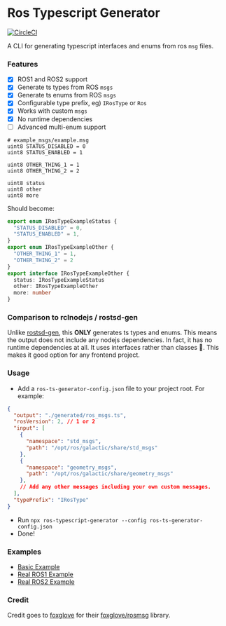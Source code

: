 # Ros Typescript Generator

[![CircleCI](https://circleci.com/gh/Greenroom-Robotics/ros-typescript-generator/tree/master.svg?style=svg)](https://circleci.com/gh/Greenroom-Robotics/ros-typescript-generator/tree/master)

A CLI for generating typescript interfaces and enums from ros `msg` files. 

### Features

- [x] ROS1 and ROS2 support
- [x] Generate ts types from ROS `msgs`
- [x] Generate ts enums from ROS `msgs`
- [x] Configurable type prefix, eg) `IRosType` or `Ros`
- [x] Works with custom `msgs`
- [x] No runtime dependencies
- [ ] Advanced multi-enum support
```msg
# example_msgs/example.msg
uint8 STATUS_DISABLED = 0 
uint8 STATUS_ENABLED = 1

uint8 OTHER_THING_1 = 1
uint8 OTHER_THING_2 = 2

uint8 status
uint8 other
uint8 more
```

Should become:
```ts
export enum IRosTypeExampleStatus {
  "STATUS_DISABLED" = 0,
  "STATUS_ENABLED" = 1,
}
export enum IRosTypeExampleOther {
  "OTHER_THING_1" = 1,
  "OTHER_THING_2" = 2
}
export interface IRosTypeExampleOther {
  status: IRosTypeExampleStatus
  other: IRosTypeExampleOther
  more: number
}
```
### Comparison to rclnodejs / rostsd-gen

Unlike [rostsd-gen](https://github.com/RobotWebTools/rclnodejs/tree/develop/rostsd_gen), this **ONLY** generates ts types and enums. This means the output does not include any nodejs dependencies. In fact, it has no runtime dependencies at all. It uses interfaces rather than classes 🙂. This makes it good option for any frontend project.

### Usage

- Add a `ros-ts-generator-config.json` file to your project root. For example:

```json
{
  "output": "./generated/ros_msgs.ts",
  "rosVersion": 2, // 1 or 2
  "input": [
    {
      "namespace": "std_msgs",
      "path": "/opt/ros/galactic/share/std_msgs"
    },
    {
      "namespace": "geometry_msgs",
      "path": "/opt/ros/galactic/share/geometry_msgs"
    },
    // Add any other messages including your own custom messages.
  ],
  "typePrefix": "IRosType"
}
```
- Run `npx ros-typescript-generator --config ros-ts-generator-config.json`
- Done!

### Examples

* [Basic Example](./examples/basic)
* [Real ROS1 Example](./examples/real-ros1)
* [Real ROS2 Example](./examples/real-ros2)

### Credit

Credit goes to [foxglove](https://github.com/foxglove) for their [foxglove/rosmsg](https://github.com/foxglove/rosmsg) library.